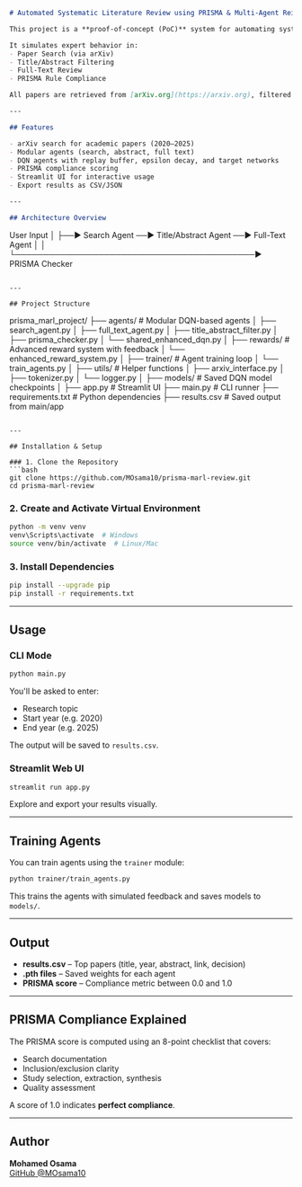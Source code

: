 

```markdown
# Automated Systematic Literature Review using PRISMA & Multi-Agent Reinforcement Learning

This project is a **proof-of-concept (PoC)** system for automating systematic literature reviews in compliance with the **PRISMA guidelines**, using **Multi-Agent Reinforcement Learning (MARL)** with **Centralized Training and Decentralized Execution (CTDE)**.

It simulates expert behavior in:
- Paper Search (via arXiv)
- Title/Abstract Filtering
- Full-Text Review
- PRISMA Rule Compliance

All papers are retrieved from [arXiv.org](https://arxiv.org), filtered and scored by reinforcement learning agents trained with human feedback and reward shaping.

---

## Features

- arXiv search for academic papers (2020–2025)
- Modular agents (search, abstract, full text)
- DQN agents with replay buffer, epsilon decay, and target networks
- PRISMA compliance scoring
- Streamlit UI for interactive usage
- Export results as CSV/JSON

---

## Architecture Overview

```
User Input
│
├──▶ Search Agent ──▶ Title/Abstract Agent ──▶ Full-Text Agent
│                                            │
└───────────────────────────────────────────▶ PRISMA Checker
```

---

## Project Structure

```
prisma_marl_project/
├── agents/                   # Modular DQN-based agents
│   ├── search_agent.py
│   ├── full_text_agent.py
│   ├── title_abstract_filter.py
│   ├── prisma_checker.py
│   └── shared_enhanced_dqn.py
│
├── rewards/                 # Advanced reward system with feedback
│   └── enhanced_reward_system.py
│
├── trainer/                 # Agent training loop
│   └── train_agents.py
│
├── utils/                   # Helper functions
│   ├── arxiv_interface.py
│   ├── tokenizer.py
│   └── logger.py
│
├── models/                  # Saved DQN model checkpoints
│
├── app.py                   # Streamlit UI
├── main.py                  # CLI runner
├── requirements.txt         # Python dependencies
├── results.csv              # Saved output from main/app
```

---

## Installation & Setup

### 1. Clone the Repository
```bash
git clone https://github.com/MOsama10/prisma-marl-review.git
cd prisma-marl-review
```

### 2. Create and Activate Virtual Environment
```bash
python -m venv venv
venv\Scripts\activate  # Windows
source venv/bin/activate  # Linux/Mac
```

### 3. Install Dependencies
```bash
pip install --upgrade pip
pip install -r requirements.txt
```

---

## Usage

### CLI Mode
```bash
python main.py
```
You'll be asked to enter:
- Research topic
- Start year (e.g. 2020)
- End year (e.g. 2025)

The output will be saved to `results.csv`.

### Streamlit Web UI
```bash
streamlit run app.py
```
Explore and export your results visually.

---

## Training Agents
You can train agents using the `trainer` module:
```bash
python trainer/train_agents.py
```
This trains the agents with simulated feedback and saves models to `models/`.

---

## Output
- **results.csv** – Top papers (title, year, abstract, link, decision)
- **.pth files** – Saved weights for each agent
- **PRISMA score** – Compliance metric between 0.0 and 1.0

---

## PRISMA Compliance Explained
The PRISMA score is computed using an 8-point checklist that covers:
- Search documentation
- Inclusion/exclusion clarity
- Study selection, extraction, synthesis
- Quality assessment

A score of 1.0 indicates **perfect compliance**.

---

## Author
**Mohamed Osama**  
[GitHub @MOsama10](https://github.com/MOsama10)
```
